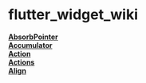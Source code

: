 # flutter_widget_wiki

[**AbsorbPointer**](https://github.com/DingMouRen/flutter_widget_wiki/blob/master/lib/widget/absorbPointer/README.md)<br>
[**Accumulator**](https://github.com/DingMouRen/flutter_widget_wiki/blob/master/lib/widget/accumulator/README.md)<br>
[**Action**](https://github.com/DingMouRen/flutter_widget_wiki/blob/master/lib/widget/action/README.md)<br>
[**Actions**](https://github.com/DingMouRen/flutter_widget_wiki/blob/master/lib/widget/actions/README.md)<br>
[**Align**](https://github.com/DingMouRen/flutter_widget_wiki/blob/master/lib/widget/align/README.md)<br>